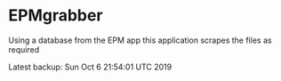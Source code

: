 # EPMgrabber
Using a database from the EPM app this application scrapes the files as required


Latest backup: Sun Oct 6 21:54:01 UTC 2019
